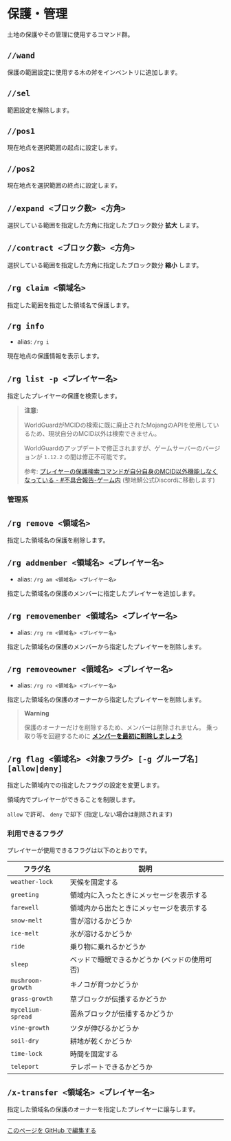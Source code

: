 # 保護・管理

土地の保護やその管理に使用するコマンド群。

## `//wand`

保護の範囲設定に使用する木の斧をインベントリに追加します。

## `//sel`

範囲設定を解除します。

## `//pos1`

現在地点を選択範囲の起点に設定します。

## `//pos2`

現在地点を選択範囲の終点に設定します。

## `//expand <ブロック数> <方角>`

選択している範囲を指定した方角に指定したブロック数分 **拡大** します。

## `//contract <ブロック数> <方角>`

選択している範囲を指定した方角に指定したブロック数分 **縮小** します。

## `/rg claim <領域名>`

指定した範囲を指定した領域名で保護します。

## `/rg info`

- alias: `/rg i`

現在地点の保護情報を表示します。

## `/rg list -p <プレイヤー名>`

指定したプレイヤーの保護を検索します。

> **注意:**
>
> WorldGuardがMCIDの検索に既に廃止されたMojangのAPIを使用しているため、現状自分のMCID以外は検索できません。
>
> WorldGuardのアップデートで修正されますが、ゲームサーバーのバージョンが `1.12.2` の間は修正不可能です。
>
> 参考: [プレイヤーの保護検索コマンドが自分自身のMCID以外機能しなくなっている - #不具合報告-ゲーム内](https://discord.com/channels/237758724121427969/1106084808897069117)
> (整地鯖公式Discordに移動します)

### 管理系

## `/rg remove <領域名>`

指定した領域名の保護を削除します。

## `/rg addmember <領域名> <プレイヤー名>`

- alias: `/rg am <領域名> <プレイヤー名>`

指定した領域名の保護のメンバーに指定したプレイヤーを追加します。

## `/rg removemember <領域名> <プレイヤー名>`

- alias: `/rg rm <領域名> <プレイヤー名>`

指定した領域名の保護のメンバーから指定したプレイヤーを削除します。

## `/rg removeowner <領域名> <プレイヤー名>`

- alias: `/rg ro <領域名> <プレイヤー名>`

指定した領域名の保護のオーナーから指定したプレイヤーを削除します。

> **Warning**
>
> 保護のオーナーだけを削除するため、メンバーは削除されません。
> 乗っ取り等を回避するために [**メンバーを最初に削除しましょう**](#rg-removemember-領域名-プレイヤー名)

## `/rg flag <領域名> <対象フラグ> [-g グループ名] [allow|deny]`

指定した領域内での指定したフラグの設定を変更します。

領域内でプレイヤーができることを制限します。

`allow` で許可、 `deny` で却下 (指定しない場合は削除されます)

### 利用できるフラグ

プレイヤーが使用できるフラグは以下のとおりです。

| フラグ名 | 説明 |
| ---- | ---- |
| `weather-lock` | 天候を固定する |
| `greeting` | 領域内に入ったときにメッセージを表示する |
| `farewell` | 領域内から出たときにメッセージを表示する |
| `snow-melt` | 雪が溶けるかどうか |
| `ice-melt` | 氷が溶けるかどうか |
| `ride` | 乗り物に乗れるかどうか |
| `sleep` | ベッドで睡眠できるかどうか (ベッドの使用可否) |
| `mushroom-growth` | キノコが育つかどうか |
| `grass-growth` | 草ブロックが伝播するかどうか |
| `mycelium-spread` | 菌糸ブロックが伝播するかどうか |
| `vine-growth` | ツタが伸びるかどうか |
| `soil-dry` | 耕地が乾くかどうか |
| `time-lock` | 時間を固定する |
| `teleport` | テレポートできるかどうか |

## `/x-transfer <領域名> <プレイヤー名>`

指定した領域名の保護のオーナーを指定したプレイヤーに譲与します。

----

[このページを GitHub で編集する](https://github.com/GiganticMinecraft/CommandReference/edit/main/src/player/protection.md)
